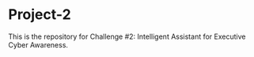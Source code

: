 # Project-2
This is the repository for Challenge #2: Intelligent Assistant for Executive Cyber Awareness.
